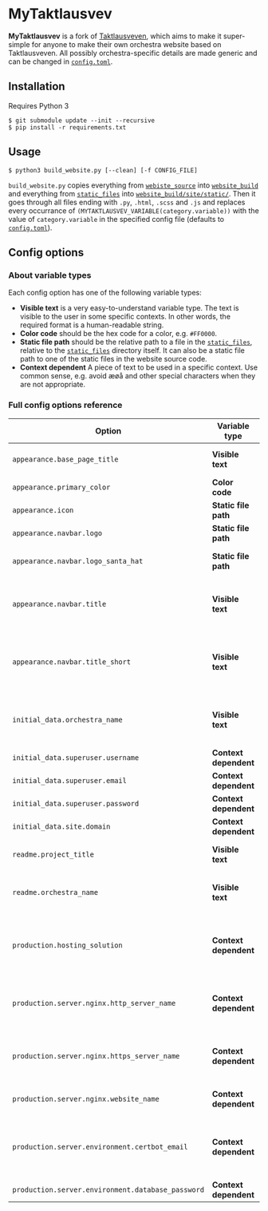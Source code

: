 # MyTaktlausvev

**MyTaktlausvev** is a fork of [Taktlausveven](https://gitlab.com/taktlause/taktlausveven/), which aims to make it super-simple for anyone to make their own orchestra website based on Taktlausveven. All possibly orchestra-specific details are made generic and can be changed in [`config.toml`](config.toml).

## Installation

Requires Python 3

```
$ git submodule update --init --recursive
$ pip install -r requirements.txt
```

## Usage

```
$ python3 build_website.py [--clean] [-f CONFIG_FILE]
```

`build_website.py` copies everything from [`webiste_source`](website_source/) into [`website_build`](website_build/) and everything from [`static_files`](static_files/) into [`website_build/site/static/`](website_build/site/static/). Then it goes through all files ending with `.py`, `.html`, `.scss` and `.js` and replaces every occurrance of `(MYTAKTLAUSVEV_VARIABLE(category.variable))` with the value of `category.variable` in the specified config file (defaults to [`config.toml`](config.toml)).

## Config options

### About variable types

Each config option has one of the following variable types:

- **Visible text** is a very easy-to-understand variable type. The text is visible to the user in some specific contexts. In other words, the required format is a human-readable string.
- **Color code** should be the hex code for a color, e.g. `#FF0000`.
- **Static file path** should be the relative path to a file in the [`static_files`](static_files/), relative to the [`static_files`](static_files/) directory itself. It can also be a static file path to one of the static files in the website source code.
- **Context dependent** A piece of text to be used in a specific context. Use common sense, e.g. avoid æøå and other special characters when they are not appropriate.

### Full config options reference

| Option                                            | Variable type         | Description                                                                     |
| ------------------------------------------------- | --------------------- | ------------------------------------------------------------------------------- |
| `appearance.base_page_title`                      | **Visible text**      | Base for page title shown in browser tab.                                       |
| `appearance.primary_color`                        | **Color code**        | Primary color on entire site.                                                   |
| `appearance.icon`                                 | **Static file path**  | Icon shown in browser tab.                                                      |
| `appearance.navbar.logo`                          | **Static file path**  | Logo shown in navbar.                                                           |
| `appearance.navbar.logo_santa_hat`                | **Static file path**  | Logo shown in navbar in December.                                               |
| `appearance.navbar.title`                         | **Visible text**      | Full title shown in navbar (recommended maximum 32 characters)                  |
| `appearance.navbar.title_short`                   | **Visible text**      | Short version of title shown in navbar (recommended maximum 16 characters).     |
| `initial_data.orchestra_name`                     | **Visible text**      | Name of student orchestra used in initial data generation.                      |
| `initial_data.superuser.username`                 | **Context dependent** | Username for superuser.                                                         |
| `initial_data.superuser.email`                    | **Context dependent** | Email for superuser.                                                            |
| `initial_data.superuser.password`                 | **Context dependent** | Password for superuser.                                                         |
| `initial_data.site.domain`                        | **Context dependent** | Domain for site.                                                                |
| `readme.project_title`                            | **Visible text**      | Project title used in `README.md`.                                              |
| `readme.orchestra_name`                           | **Visible text**      | Name of student orchestra used in `README.md`.                                  |
| `production.hosting_solution`                     | **Context dependent** | The production hosting solution to use. Must be either `"azure"` or `"server"`. |
| `production.server.nginx.http_server_name`        | **Context dependent** | Space separated list of domains for the NGINX HTTP server                       |
| `production.server.nginx.https_server_name`       | **Context dependent** | Space separated list of domains for the NGINX HTTPS server                      |
| `production.server.nginx.website_name`            | **Context dependent** | Name of the website used by Certbot                                             |
| `production.server.environment.certbot_email`     | **Context dependent** | Email used by Certbot to send notification about security issues.               |
| `production.server.environment.database_password` | **Context dependent** | Database password.                                                              |
